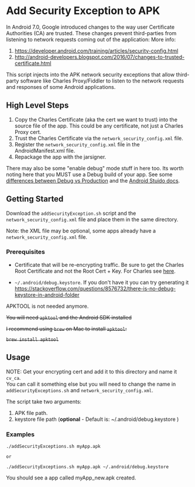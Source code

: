 # Add Security Exception to APK

In Android 7.0, Google introduced changes to the way user Certificate Authorities (CA) are trusted. These changes prevent third-parties from listening to network requests coming out of the application:
More info: 
1) https://developer.android.com/training/articles/security-config.html
2) http://android-developers.blogspot.com/2016/07/changes-to-trusted-certificate.html

This script injects into the APK network security exceptions that allow third-party software like Charles Proxy/Fiddler to listen to the network requests and responses of some Android applications.

## High Level Steps
1. Copy the Charles Certificate (aka the cert we want to trust) into the source file of the app. This could be any certificate, not just a Charles Proxy cert.
1. Trust the Charles Certificate via the `network_security_config.xml` file.
2. Register the `network_security_config.xml` file in the AndroidManifest.xml file.
3. Repackage the app with the jarsigner.

There may also be some "enable debug" mode stuff in here too.  Its worth noting here that you MUST use a Debug build of your app. See some [differences between Debug vs Production](https://stackoverflow.com/questions/38864358/difference-between-debug-and-release-apks) and the [Android Stuido docs](https://developer.android.com/studio/publish/preparing).

## Getting Started

Download the `addSecurityException.sh` script and the `network_security_config.xml`  file and place them in the same directory.

Note: the XML file may be optional, some apps already have a `network_security_config.xml` file.

### Prerequisites
- Certificate that will be re-encrypting traffic.  Be sure to get the Charles Root Certificate and not the Root Cert + Key. For Charles see [here](https://www.charlesproxy.com/documentation/using-charles/ssl-certificates/).

- `~/.android/debug.keystore`. If you don't have it you can try generating it https://stackoverflow.com/questions/8576732/there-is-no-debug-keystore-in-android-folder

APKTOOL is not needed anymore.

~~You will need `apktool` and the Android SDK installed~~

~~I recommend using `brew` on Mac to install `apktool`:~~

~~```brew install apktool```~~



## Usage

NOTE: Get your encrypting cert and add it to this directory and name it `cv_ca`.  
You can call it something else but you will need to change the name in `addSecurityExceptions.sh` and `network_security_config.xml`.

The script take two arguments: 
1) APK file path.
2) keystore file path (**optional** - Default is: ~/.android/debug.keystore )

### Examples

```
./addSecurityExceptions.sh myApp.apk

or

./addSecurityExceptions.sh myApp.apk ~/.android/debug.keystore

```

You should see a app called myApp_new.apk created.

